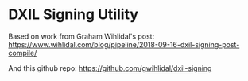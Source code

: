 # DXIL Signing Utility

Based on work from Graham Wihlidal's post:
https://www.wihlidal.com/blog/pipeline/2018-09-16-dxil-signing-post-compile/

And this github repo:
https://github.com/gwihlidal/dxil-signing